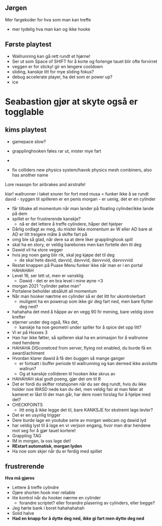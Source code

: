 ## Jørgen
Mer fargekoder for hva som man kan treffe
- mer tydelig hva man kan og ikke hooke


## Første playtest
- Wallrunning kan gå rett rundt et hjørne!
- Ser ut som Space of SHIFT for å korte og forlenge tauet blir ofte forvirret
- veggen er for sticky! gir en lengere cooldown
- sliding, kanskje litt for mye sliding fokus?
- debug accelerate player, ha det som er power up?
- ice

# Seabastion gjør at skyte også er togglable

## kims playtest
- gamepace slow?
- grapplinghooken føles rar ut, mister mye fart
- 





- fix colliders
new physics system/havok physics
mesh combiners, also has another name

Lore reasopn for airbrakes and airstrafe!

klar!
wallrunner i taket
snurer for fort med musa = funker ikke å se rundt
david - syggen til spilleren er en penis
morgan - er uenig, det er en cylinder
- får tilbake all momentum når man lander på floating cylinder/ikke lande på dem
- spillet er for frustrerende kanskje?
	- nå er det lettere å treffe cylindere, håper det hjelper
- Dårlig ordlagt av meg, du mister ikke momentum av W eller AD bare at AD er litt treigere måte å skifte fart på
- omg ble så glad, når dere sa at dere liker grapplinghook spill
- skal ha en story, er veldig barebones men kan fortelle den til deg
- Dawid vil ha store vegger
- hvis jeg noen gang blir rik, skal jeg kjøpe det til deg
	- de skal hete david, davvid, davvvid, davvvvid, davvvvvid
- Restat knappen på Puase Menu funker ikke når man er i en portal HAHAHAH
- Level 16, ser lett ut, men er vansklig
	- Dawid - det er en bra level i mine øyne <3
- morgan 2021 "cylinder pølse man"
- Portalene beholder absålutt all momentum
- Når man hooker nærtme en cylinder så er det litt for ukontrolerbart
	- muligent ha en powerup som ikke gir deg fart ned, men bare flytter deg ned?
- hahahaha det med å håppe av en vegg 90 fir mening, bare veldig store krefter
- stjerner under deg også, fiks det, 
	- kanskje ha noe geometri under spiller for å spice det opp litt?
- Vi er på Hoxxes 3
- Han har ikke føtter, så spilleren skal ha en animasjon for å wallrunne med hendene
- HAHAHA DISconetced from server, flying not enabled, du burde få en award/achiment
- Hvordan klarer dawid å få den buggen så mange ganger
	- er fortsatt i buffer periode til wallrunning og kan dermed ikke avslutte wallrun?
	- Og at kanskje collideren til hooken ikke skrus av
- HAHAHAH skal godt poeng, gjør det om til R
- Det er fordi du skifter rotatsjonen når du ser deg rundt, hvis du ikke holder noe WASD nede kan du det, men veldig fair at man føler at kameret er låst til der man går, har dere noen forslag for å hjelpe med det?
- CHECKPOINTS
	- litt enig å ikke legge det til, bare KANKSJE for ekstremt lage levler?
- Det er en usynlig trigger
- Dere burde lage en youtube serie av morgan webcam og dawid lyd
- har veldig lyst til å lage en vr verjson engang, hvor man drar hendene mot seg for å gjør tauet kortere!
- Grappling TAG
- IM in morgan, la oss lage det!
- **REstart automatisk, morgan lyden**
- Ha noe som skjer når du er ferdig med spillet

## frustrerende
**Hva må gjøres**
- Lettere å treffe cylindre
- Gjøre shorten hook mer reliable
- lite kontrol når du hooker nærme en cylinder
	- forandre scriptet? eller forandre plasering av cylinders, eller begge?
- Jeg hørte bank i boret hahahahahah
- Solid halve 
- **Had en knapp for å dytte deg ned, ikke gi fart men dytte deg ned**